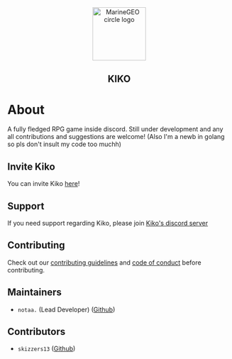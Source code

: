 <div align='center'>
  <img src="https://cdn.discordapp.com/attachments/985862565232001045/1097835302019678208/image_2.png" alt="MarineGEO circle logo" style="height: 120px; width:120px;"/>
  <h2>KIKO</h2>
</div>

# About

A fully fledged RPG game inside discord. Still under development and any all contributions and suggestions are welcome! (Also I'm a newb in golang so pls don't insult my code too muchh)

## Invite Kiko

You can invite Kiko [here](https://discord.com/api/oauth2/authorize?client_id=895136993732878376&permissions=1102464806102&scope=applications.commands%20bot)!

## Support

If you need support regarding Kiko, please join [Kiko's discord server](https://discord.gg/94v9sGDaBe)

## Contributing

Check out our [contributing guidelines](https://github.com/Nota30/Kiko/blob/main/.github/CONTRIBUTING.md) and [code of conduct](https://github.com/Nota30/Kiko/blob/main/.github/CODE_OF_CONDUCT.md) before contributing.

## Maintainers

- `notaa.` (Lead Developer) ([Github](https://github.com/Nota30))

## Contributors

- `skizzers13` ([Github](https://github.com/Tech13-08))
